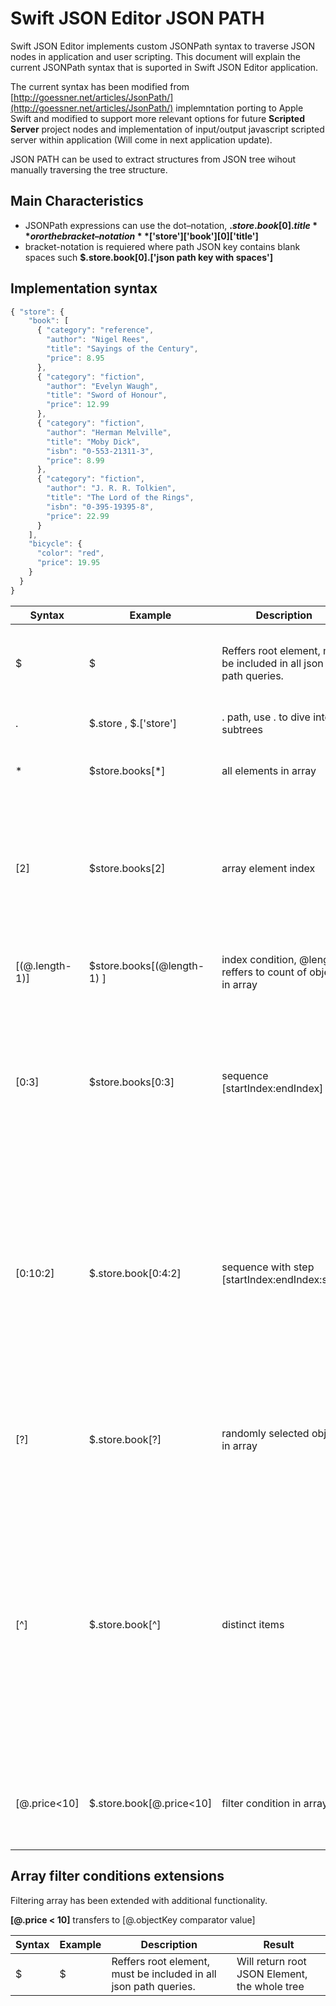 # Swift JSON Editor JSON PATH

Swift JSON Editor implements custom JSONPath syntax to traverse JSON nodes in application and user scripting. This document will explain the current JSONPath syntax that is suported in Swift JSON Editor application.

The current syntax has been modified from [http://goessner.net/articles/JsonPath/](http://goessner.net/articles/JsonPath/) implemntation porting to Apple Swift and modified to support more relevant options for future **Scripted Server** project nodes and implementation of input/output javascript scripted server within application (Will come in next application update).

JSON PATH can be used to extract structures from JSON tree wihout manually traversing the tree structure.

## Main Characteristics

- JSONPath expressions can use the dot–notation, **$.store.book[0].title** or or the bracket–notation **$['store']['book'][0]['title']**
- bracket-notation is requiered where path JSON key contains blank spaces such **$.store.book[0].['json path key with spaces']**

## Implementation syntax

```javascript
{ "store": {
    "book": [ 
      { "category": "reference",
        "author": "Nigel Rees",
        "title": "Sayings of the Century",
        "price": 8.95
      },
      { "category": "fiction",
        "author": "Evelyn Waugh",
        "title": "Sword of Honour",
        "price": 12.99
      },
      { "category": "fiction",
        "author": "Herman Melville",
        "title": "Moby Dick",
        "isbn": "0-553-21311-3",
        "price": 8.99
      },
      { "category": "fiction",
        "author": "J. R. R. Tolkien",
        "title": "The Lord of the Rings",
        "isbn": "0-395-19395-8",
        "price": 22.99
      }
    ],
    "bicycle": {
      "color": "red",
      "price": 19.95
    }
  }
}
```

| Syntax        | Example           | Description  | Result |
| ------------- |-------------| -----|-----|
| $     | $ | Reffers root element, must be included in all json path queries. | Will return root JSON Element, the whole tree |
| .      | $.store , $.['store']      |   . path, use . to dive into subtrees | will return store object |
| * | $store.books[*]      | all elements in array | Will return all objects in books array |
| [2] | $store.books[2] | array element index | will return 3rd object from books array, remember indexings starts from 0 element in arrays |
| [(@.length-1)] | $store.books[(@length-1) ] | index condition, @length reffers to count of objects in array | will return last object in books array |
| [0:3] | $store.books[0:3] | sequence [startIndex:endIndex] | will return 4 objects in sequence from books array starting at 0 to 3 index (total of 4 objects) |
| [0:10:2] | $.store.book[0:4:2] | sequence with step [startIndex:endIndex:step] | will return every second objects from books array from sequence starting at 0 ending at 4 index (will return objects with indexes 0 and 2) |
| [?] | $.store.book[?] | randomly selected object in array | will return any single randomly selected object from books array |
| [^] | $.store.book[^] | distinct items | JSONPath will traverse the array, compare and return every object that has different key structure than differ from the most common object key structure in array.|
|[@.price<10] | $.store.book[@.price<10] | filter condition in array | return all objects in array with price element lower than 10 |

## Array filter conditions extensions

Filtering array has been extended with additional functionality.

**[@.price < 10]** transfers to [@.objectKey comparator value]



| Syntax        | Example           | Description  | Result |
| ------------- |-------------| -----|-----|
| $     | $ | Reffers root element, must be included in all json path queries. | Will return root JSON Element, the whole tree |

